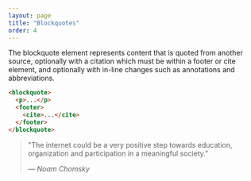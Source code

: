```yaml
---
layout: page
title: "Blockquotes"
order: 4
---
```


The blockquote element represents content that is quoted from another source, optionally with a citation which must be within a footer or cite element, and optionally with in-line changes such as annotations and abbreviations.

```html
<blockquote>
  <p>...</p>
  <footer>
    <cite>...</cite>
  </footer>
</blockquote>
```

<blockquote>
  <p>"The internet could be a very positive step towards education, organization and participation in a meaningful society."</p>
  <footer>
    <cite>&mdash; Noam Chomsky</cite>
  </footer>
</blockquote>
